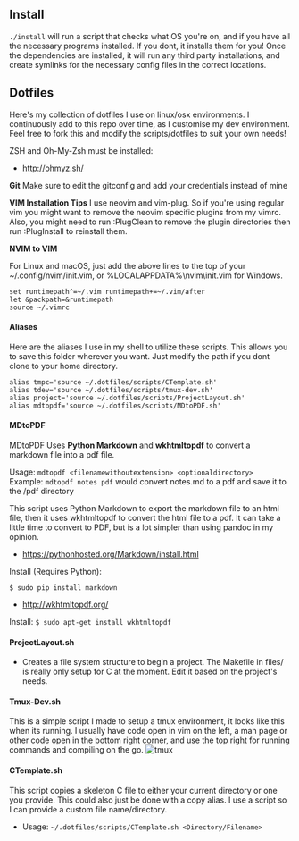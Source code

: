 ## Install
`./install` will run a script that checks what OS you're on, and if you have 
all the necessary programs installed. If you dont, it installs them for you!
Once the dependencies are installed, it will run any third party installations,
and create symlinks for the necessary config files in the correct locations.

## Dotfiles
Here's my collection of dotfiles I use on linux/osx environments.
I continuously add to this repo over time, as I customise my dev environment.
Feel free to fork this and modify the scripts/dotfiles to suit your own needs!

ZSH and Oh-My-Zsh must be installed:
- http://ohmyz.sh/

**Git**
Make sure to edit the gitconfig and add your credentials instead of mine

**VIM Installation Tips**
I use neovim and vim-plug. So if you're using regular vim you might want to
remove the neovim specific plugins from my vimrc. Also, you might need to run
:PlugClean to remove the plugin directories then run :PlugInstall to reinstall
them.

**NVIM to VIM**

For Linux and macOS, just add the above lines to the top of your ~/.config/nvim/init.vim, or %LOCALAPPDATA%\nvim\init.vim for Windows.
````
set runtimepath^=~/.vim runtimepath+=~/.vim/after
let &packpath=&runtimepath
source ~/.vimrc
````
#### Aliases
Here are the aliases I use in my shell to utilize these scripts. This allows you to save
this folder wherever you want. Just modify the path if you dont clone to your home
directory.
````
alias tmpc='source ~/.dotfiles/scripts/CTemplate.sh'
alias tdev='source ~/.dotfiles/scripts/tmux-dev.sh'
alias project='source ~/.dotfiles/scripts/ProjectLayout.sh'
alias mdtopdf='source ~/.dotfiles/scripts/MDtoPDF.sh'
````

#### MDtoPDF
MDtoPDF Uses **Python Markdown** and **wkhtmltopdf** to convert a markdown file into a pdf
file.

Usage: `mdtopdf <filenamewithoutextension> <optionaldirectory>`  
Example: `mdtopdf notes pdf` would convert notes.md to a pdf and save it to the /pdf
directory

This script uses Python Markdown to export the markdown file to an html file, then it uses
wkhtmltopdf to convert the html file to a pdf. It can take a little time to convert to
PDF, but is a lot simpler than using pandoc in my opinion.

* https://pythonhosted.org/Markdown/install.html

Install (Requires Python):

`$ sudo pip install markdown`

* http://wkhtmltopdf.org/

Install:
`$ sudo apt-get install wkhtmltopdf`
 
#### ProjectLayout.sh
* Creates a file system structure to begin a project. The Makefile in files/ is really
only setup for C at the moment. Edit it based on the project's needs.

#### Tmux-Dev.sh
This is a simple script I made to setup a tmux environment, it looks like this when its
running. I usually have code open in vim on the left, a man page or other code open in the
bottom right corner, and use the top right for running commands and compiling on the go.
![tmux](files/tmux.png)

#### CTemplate.sh
This script copies a skeleton C file to either your current directory or one you provide.
This could also just be done with a copy alias. I use a script so I can provide a custom
file name/directory.
* Usage: `~/.dotfiles/scripts/CTemplate.sh <Directory/Filename>`
